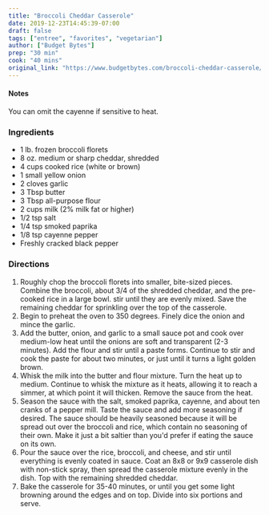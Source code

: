 ```yaml
---
title: "Broccoli Cheddar Casserole"
date: 2019-12-23T14:45:39-07:00
draft: false
tags: ["entree", "favorites", "vegetarian"]
author: ["Budget Bytes"]
prep: "30 min"
cook: "40 mins"
original_link: "https://www.budgetbytes.com/broccoli-cheddar-casserole/"
---
```


#### Notes 
You can omit the cayenne if sensitive to heat. 

### Ingredients
- 1 lb. frozen broccoli florets
- 8 oz. medium or sharp cheddar, shredded
- 4 cups cooked rice (white or brown)
- 1 small yellow onion
- 2 cloves garlic
- 3 Tbsp butter
- 3 Tbsp all-purpose flour 
- 2 cups milk (2% milk fat or higher)
- 1/2 tsp salt 
- 1/4 tsp smoked paprika 
- 1/8 tsp cayenne pepper 
- Freshly cracked black pepper

### Directions
1. Roughly chop the broccoli florets into smaller, bite-sized pieces. Combine the broccoli, about 3/4 of the shredded cheddar, and the pre-cooked rice in a large bowl. stir until they are evenly mixed. Save the remaining cheddar for sprinkling over the top of the casserole.
1. Begin to preheat the oven to 350 degrees. Finely dice the onion and mince the garlic.
1. Add the butter, onion, and garlic to a small sauce pot and cook over medium-low heat until the onions are soft and transparent (2-3 minutes). Add the flour and stir until a paste forms. Continue to stir and cook the paste for about two minutes, or just until it turns a light golden brown.
1. Whisk the milk into the butter and flour mixture. Turn the heat up to medium. Continue to whisk the mixture as it heats, allowing it to reach a simmer, at which point it will thicken. Remove the sauce from the heat.
1. Season the sauce with the salt, smoked paprika, cayenne, and about ten cranks of a pepper mill. Taste the sauce and add more seasoning if desired. The sauce should be heavily seasoned because it will be spread out over the broccoli and rice, which contain no seasoning of their own. Make it just a bit saltier than you'd prefer if eating the sauce on its own.
1. Pour the sauce over the rice, broccoli, and cheese, and stir until everything is evenly coated in sauce. Coat an 8x8 or 9x9 casserole dish with non-stick spray, then spread the casserole mixture evenly in the dish. Top with the remaining shredded cheddar.
1. Bake the casserole for 35-40 minutes, or until you get some light browning around the edges and on top. Divide into six portions and serve.
